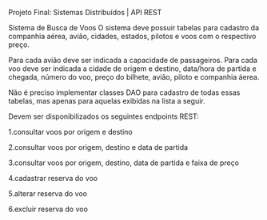 Projeto Final: Sistemas Distribuídos | API REST

Sistema de Busca de Voos O sistema deve possuir tabelas para cadastro da companhia aérea, avião, cidades, estados, pilotos e voos com o respectivo preço.

Para cada avião deve ser indicada a capacidade de passageiros. Para cada voo deve ser indicada a cidade de origem e destino, data/hora de partida e chegada, número do voo, preço do bilhete, avião, piloto e companhia áerea.

Não é preciso implementar classes DAO para cadastro de todas essas tabelas, mas apenas para aquelas exibidas na lista a seguir.

Devem ser disponibilizados os seguintes endpoints REST:

1.consultar voos por origem e destino

2.consultar voos por origem, destino e data de partida

3.consultar voos por origem, destino, data de partida e faixa de preço

4.cadastrar reserva do voo

5.alterar reserva do voo

6.excluir reserva do voo
